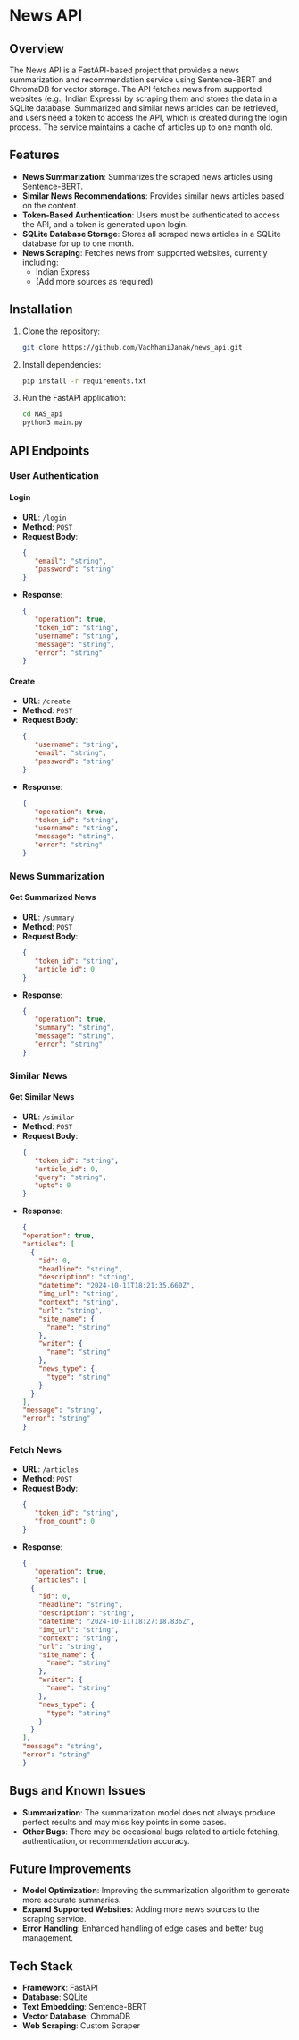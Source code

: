 # News API

## Overview
The News API is a FastAPI-based project that provides a news summarization and recommendation service using Sentence-BERT and ChromaDB for vector storage. The API fetches news from supported websites (e.g., Indian Express) by scraping them and stores the data in a SQLite database. Summarized and similar news articles can be retrieved, and users need a token to access the API, which is created during the login process. The service maintains a cache of articles up to one month old.

## Features
- **News Summarization**: Summarizes the scraped news articles using Sentence-BERT.
- **Similar News Recommendations**: Provides similar news articles based on the content.
- **Token-Based Authentication**: Users must be authenticated to access the API, and a token is generated upon login.
- **SQLite Database Storage**: Stores all scraped news articles in a SQLite database for up to one month.
- **News Scraping**: Fetches news from supported websites, currently including:
  - Indian Express
  - (Add more sources as required)

## Installation

1. Clone the repository:
   ```bash
   git clone https://github.com/VachhaniJanak/news_api.git
   ```

2. Install dependencies:
   ```bash
   pip install -r requirements.txt
   ```

3. Run the FastAPI application:
   ```bash    
   cd NAS_api
   python3 main.py
   ```

## API Endpoints

### User Authentication

#### Login
- **URL**: `/login`
- **Method**: `POST`
- **Request Body**:
  ```json
  {
     "email": "string",
     "password": "string"
  }
  ```
- **Response**:
  ```json
  {
     "operation": true,
     "token_id": "string",
     "username": "string",
     "message": "string",
     "error": "string"
  }
  ``` 
  
#### Create
- **URL**: `/create`
- **Method**: `POST`
- **Request Body**:
  ```json
  {
     "username": "string",
     "email": "string",
     "password": "string"
  }
  ```
- **Response**:
  ```json
  {
     "operation": true,
     "token_id": "string",
     "username": "string",
     "message": "string",
     "error": "string"
  }
  ```

### News Summarization


#### Get Summarized News
- **URL**: `/summary`
- **Method**: `POST`
- **Request Body**:
  ```json
  {
     "token_id": "string",
     "article_id": 0
  }
  ```
- **Response**:
  ```json
  {
     "operation": true,
     "summary": "string",
     "message": "string",
     "error": "string"
  }          
  ```
### Similar News

#### Get Similar News
- **URL**: `/similar`
- **Method**: `POST`
- **Request Body**:
  ```json
  {
     "token_id": "string",
     "article_id": 0,
     "query": "string",
     "upto": 0
  }
  ```
- **Response**:
  ```json
  {
  "operation": true,
  "articles": [
    {
      "id": 0,
      "headline": "string",
      "description": "string",
      "datetime": "2024-10-11T18:21:35.660Z",
      "img_url": "string",
      "context": "string",
      "url": "string",
      "site_name": {
        "name": "string"
      },
      "writer": {
        "name": "string"
      },
      "news_type": {
        "type": "string"
      }
    }
  ],
  "message": "string",
  "error": "string"
  }
  ```

### Fetch News
- **URL**: `/articles`
- **Method**: `POST`
- **Request Body**:
  ```json
  {
     "token_id": "string",
     "from_count": 0
  }
  ```
- **Response**:
  ```json
  {
     "operation": true,
     "articles": [
    {
      "id": 0,
      "headline": "string",
      "description": "string",
      "datetime": "2024-10-11T18:27:18.836Z",
      "img_url": "string",
      "context": "string",
      "url": "string",
      "site_name": {
        "name": "string"
      },
      "writer": {
        "name": "string"
      },
      "news_type": {
        "type": "string"
      }
    }
  ],
  "message": "string",
  "error": "string"
  }      
  ```

## Bugs and Known Issues
- **Summarization**: The summarization model does not always produce perfect results and may miss key points in some cases.
- **Other Bugs**: There may be occasional bugs related to article fetching, authentication, or recommendation accuracy.

## Future Improvements
- **Model Optimization**: Improving the summarization algorithm to generate more accurate summaries.
- **Expand Supported Websites**: Adding more news sources to the scraping service.
- **Error Handling**: Enhanced handling of edge cases and better bug management.
  
## Tech Stack
- **Framework**: FastAPI
- **Database**: SQLite
- **Text Embedding**: Sentence-BERT
- **Vector Database**: ChromaDB
- **Web Scraping**: Custom Scraper


